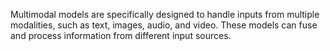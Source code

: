 Multimodal models are specifically designed to handle inputs from multiple modalities, such as text, images, audio, and video. These models can fuse and process information from different input sources.
